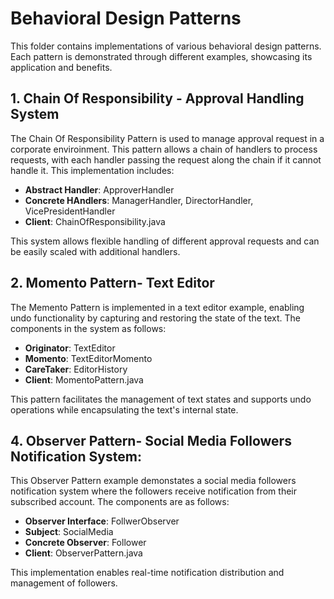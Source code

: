 # **Behavioral Design Patterns**
This folder contains implementations of various behavioral design patterns. Each pattern is demonstrated through different examples, showcasing its application and benefits. 

## 1. **Chain Of Responsibility - Approval Handling System**
   
The Chain Of Responsibility Pattern is used to manage approval request in a corporate enviroinment. This pattern allows a chain of handlers to process requests, with each handler passing the request along the chain if it cannot handle it. This implementation includes:

   * **Abstract Handler**: ApproverHandler
   * **Concrete HAndlers**: ManagerHandler, DirectorHandler, VicePresidentHandler
   * **Client**: ChainOfResponsibility.java

This system allows flexible handling of different approval requests and can be easily scaled with additional handlers.

## 2. **Momento Pattern- Text Editor**
   
The Memento Pattern is implemented in a text editor example, enabling undo functionality by capturing and restoring the state of the text. The components in the system as follows:

   * **Originator**: TextEditor
   * **Momento**: TextEditorMomento
   * **CareTaker**: EditorHistory
   * **Client**: MomentoPattern.java
    
This pattern facilitates the management of text states and supports undo operations while encapsulating the text's internal state.

## 4. **Observer Pattern- Social Media Followers Notification System**:
   
This Observer Pattern example demonstates a social media followers notification system where the followers receive notification from their subscribed account. The components are as follows:

   * **Observer Interface**: FollwerObserver
   * **Subject**: SocialMedia
   * **Concrete Observer**: Follower
   * **Client**: ObserverPattern.java

This implementation enables real-time notification distribution and management of followers.


